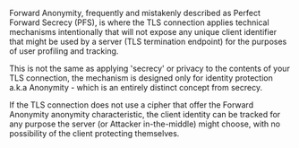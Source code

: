 Forward Anonymity, frequently and mistakenly described as Perfect Forward Secrecy (PFS), is where the TLS connection applies technical mechanisms intentionally that will not expose any unique client identifier that might be used by a server (TLS termination endpoint) for the purposes of user profiling and tracking.

This is not the same as applying 'secrecy' or privacy to the contents of your TLS connection, the mechanism is designed only for identity protection a.k.a Anonymity - which is an entirely distinct concept from secrecy.

If the TLS connection does not use a cipher that offer the Forward Anonymity anonymity characteristic, the client identity can be tracked for any purpose the server (or Attacker in-the-middle) might choose, with no possibility of the client protecting themselves.
